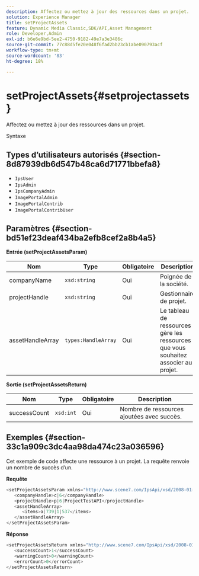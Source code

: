 ```yaml
---
description: Affectez ou mettez à jour des ressources dans un projet.
solution: Experience Manager
title: setProjectAssets
feature: Dynamic Media Classic,SDK/API,Asset Management
role: Developer,Admin
exl-id: b6e6e9bd-5ee2-4750-9182-49e7a3e3486c
source-git-commit: 77c88d5fe20e048f6fad2bb23cb1abe090793acf
workflow-type: tm+mt
source-wordcount: '83'
ht-degree: 18%

---
```


# setProjectAssets{#setprojectassets}

Affectez ou mettez à jour des ressources dans un projet.

Syntaxe

## Types d’utilisateurs autorisés {#section-8d87939db6d547b48ca6d71771bbefa8}

* `IpsUser`
* `IpsAdmin`
* `IpsCompanyAdmin`
* `ImagePortalAdmin`
* `ImagePortalContrib`
* `ImagePortalContribUser`

## Paramètres {#section-bd51ef23deaf434ba2efb8cef2a8b4a5}

**Entrée (setProjectAssetsParam)**

| Nom | Type | Obligatoire | Description |
|---|---|---|---|
| companyName | `xsd:string` | Oui | Poignée de la société. |
| projectHandle | `xsd:string` | Oui | Gestionnaire de projet. |
| assetHandleArray | `types:HandleArray` | Oui | Le tableau de ressources gère les ressources que vous souhaitez associer au projet. |

**Sortie (setProjectAssetsReturn)**

| Nom | Type | Obligatoire | Description |
|---|---|---|---|
| successCount | `xsd:int` | Oui | Nombre de ressources ajoutées avec succès. |

## Exemples {#section-33c1a909c3dc4aa98da474c23a036596}

Cet exemple de code affecte une ressource à un projet. La requête renvoie un nombre de succès d’un.

**Requête**

```java
<setProjectAssetsParam xmlns="http://www.scene7.com/IpsApi/xsd/2008-01-15">
   <companyHandle>c|6</companyHandle>
   <projectHandle>p|6|ProjectTestAPI</projectHandle>
   <assetHandleArray>
      <items>a|739|1|537</items>
   </assetHandleArray>
</setProjectAssetsParam>
```

**Réponse**

```java
<setProjectAssetsReturn xmlns="http://www.scene7.com/IpsApi/xsd/2008-01-15">
   <successCount>1</successCount>
   <warningCount>0</warningCount>
   <errorCount>0</errorCount>
</setProjectAssetsReturn>
```
